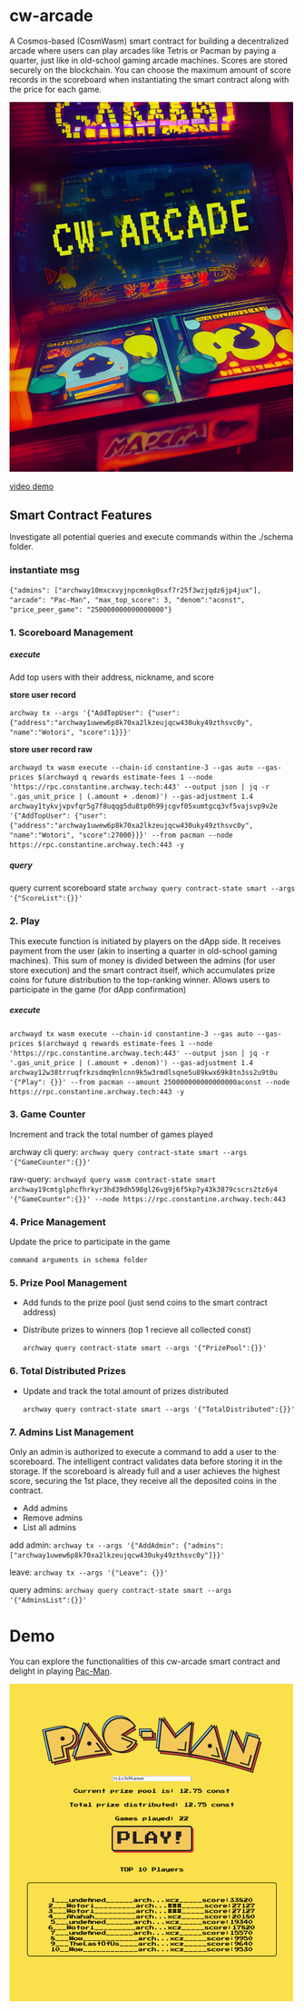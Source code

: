 # cw-arcade

A Cosmos-based (CosmWasm) smart contract for building a decentralized arcade where users can play arcades like Tetris or
Pacman by paying a quarter, just like in old-school gaming arcade machines. Scores are stored securely on the
blockchain. You can choose the maximum amount of score records in the scoreboard when instantiating the smart contract
along with the price for each game. 

<!-- ![alt cw-arcade](cw-arcade.jpg) -->
<img src="cw-arcade.jpg" width="500" />

[video demo](https://www.youtube.com/watch?v=q_12D2GZIxc&t=9s)

## Smart Contract Features

Investigate all potential queries and execute commands within the ./schema folder.

### instantiate msg

`{"admins": ["archway10mxcxvyjnpcmnkg0sxf7r25f3wzjqdz6jp4jux"], "arcade": "Pac-Man", "max_top_score": 3, "denom":"aconst", "price_peer_game": "250000000000000000"}`

### 1. Scoreboard Management

##### execute

Add top users with their address, nickname, and score
  
  **store user record**
  
  `archway tx --args '{"AddTopUser": {"user": {"address":"archway1uwew6p8k70xa2lkzeujqcw430uky49zthsvc0y", "name":"Wotori", "score":1}}}'`

  **store user record raw**
  
  `archwayd tx wasm execute --chain-id constantine-3 --gas auto --gas-prices $(archwayd q rewards estimate-fees 1 --node 'https://rpc.constantine.archway.tech:443' --output json | jq -r '.gas_unit_price | (.amount + .denom)') --gas-adjustment 1.4 archway1tykvjvpvfqr5g7f8uqqg5du8tp0h99jcgvf05xumtgcq3vf5vajsvp9v2e  '{"AddTopUser": {"user": {"address":"archway1uwew6p8k70xa2lkzeujqcw430uky49zthsvc0y", "name":"Wotori", "score":27000}}}' --from pacman --node https://rpc.constantine.archway.tech:443 -y`

##### query

query current scoreboard state
  `archway query contract-state smart --args '{"ScoreList":{}}'`

### 2. Play

This execute function is initiated by players on the dApp side. It receives payment from the user (akin to inserting a
quarter in old-school gaming machines). This sum of money is divided between the admins (for user store execution) and
the smart contract itself, which accumulates prize coins for future distribution to the top-ranking winner. Allows users to participate in the game (for dApp confirmation)

##### execute

`archwayd tx wasm execute --chain-id constantine-3 --gas auto --gas-prices $(archwayd q rewards estimate-fees 1 --node 'https://rpc.constantine.archway.tech:443' --output json | jq -r '.gas_unit_price | (.amount + .denom)') --gas-adjustment 1.4 archway12w38trruqfrkzsdmq9nlcnn9k5w3rmdlsqne5u89kwx69k8tn3ss2u9t0u '{"Play": {}}' --from pacman --amount 250000000000000000aconst --node https://rpc.constantine.archway.tech:443 -y`

### 3. Game Counter
Increment and track the total number of games played

archway cli query:
`archway query contract-state smart --args '{"GameCounter":{}}'`

raw-query:
`archwayd query wasm contract-state smart archway19cmtglphcfhrkyr3hd39dh598gl26vg9j6f5kp7y43k3879cscrs2tz6y4 '{"GameCounter":{}}' --node https://rpc.constantine.archway.tech:443`

### 4. Price Management

Update the price to participate in the game

  `command arguments in schema folder`

### 5. Prize Pool Management

- Add funds to the prize pool (just send coins to the smart contract address)
- Distribute prizes to winners (top 1 recieve all collected const)
  
  `archway query contract-state smart --args '{"PrizePool":{}}'`

### 6. Total Distributed Prizes

- Update and track the total amount of prizes distributed
  
  `archway query contract-state smart --args '{"TotalDistributed":{}}'`

### 7. Admins List Management

Only an admin is authorized to execute a command to add a user to the scoreboard. The intelligent contract validates
data before storing it in the storage. If the scoreboard is already full and a user achieves the highest score, securing
the 1st place, they receive all the deposited coins in the contract.

- Add admins
- Remove admins
- List all admins

add admin:
`archway tx --args '{"AddAdmin": {"admins": ["archway1uwew6p8k70xa2lkzeujqcw430uky49zthsvc0y"]}}'`

leave:
`archway tx --args '{"Leave": {}}'`

query admins:
`archway query contract-state smart --args '{"AdminsList":{}}'`

# Demo

You can explore the functionalities of this cw-arcade smart contract and delight in
playing [Pac-Man](https://wotori.github.io/arcade-pacman/).

<!-- [![alet pac-man demo](pac-man-demo.png)](https://wotori.github.io/arcade-pacman/) -->
<a href="https://wotori.github.io/arcade-pacman/">
<img src="pac-man-demo.png" width="500px" />
</a>
